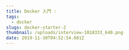 ```yaml
---
title: Docker 入門 : 
tags: 
  - docker 
slugs: docker-starter-2
thumbnail: /uploads/interview-1018333_640.png
date: 2019-11-30T04:52:54.681Z
---
```

